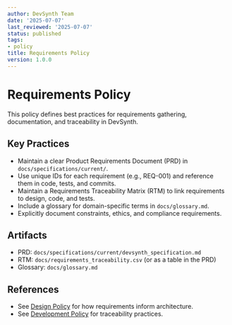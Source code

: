 ```yaml
---
author: DevSynth Team
date: '2025-07-07'
last_reviewed: '2025-07-07'
status: published
tags:
- policy
title: Requirements Policy
version: 1.0.0
---
```


# Requirements Policy

This policy defines best practices for requirements gathering, documentation, and traceability in DevSynth.

## Key Practices

- Maintain a clear Product Requirements Document (PRD) in `docs/specifications/current/`.
- Use unique IDs for each requirement (e.g., REQ-001) and reference them in code, tests, and commits.
- Maintain a Requirements Traceability Matrix (RTM) to link requirements to design, code, and tests.
- Include a glossary for domain-specific terms in `docs/glossary.md`.
- Explicitly document constraints, ethics, and compliance requirements.

## Artifacts

- PRD: `docs/specifications/current/devsynth_specification.md`
- RTM: `docs/requirements_traceability.csv` (or as a table in the PRD)
- Glossary: `docs/glossary.md`

## References

- See [Design Policy](design.md) for how requirements inform architecture.
- See [Development Policy](development.md) for traceability practices.
